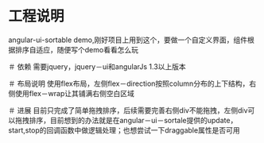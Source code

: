 # 工程说明
angular-ui-sortable demo,刚好项目上用到这个，要做一个自定义界面，组件根据排序自适应，随便写个demo看看怎么玩

＃ 依赖
需要jquery，jquery－ui和angularJs 1.3以上版本

＃ 布局说明
使用flex布局，左侧flex－direction按照column分布的上下结构，右侧使用flex－wrap让其铺满右侧空白区域

＃ 进展
目前只完成了简单拖拽排序，后续需要完善右侧div不能拖拽，左侧div可以拖拽排序，目前想到的办法就是在angular－ui－sortale提供的update，start,stop的回调函数中做逻辑处理；也想尝试一下draggable属性是否可用